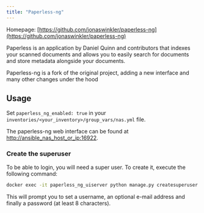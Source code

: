 ```yaml
---
title: "Paperless-ng"
---
```


Homepage: [https://github.com/jonaswinkler/paperless-ng](https://github.com/jonaswinkler/paperless-ng)

Paperless is an application by Daniel Quinn and contributors that indexes your scanned documents and allows you to easily search for documents and store metadata alongside your documents.

Paperless-ng is a fork of the original project, adding a new interface and many other changes under the hood

## Usage

Set `paperless_ng_enabled: true` in your `inventories/<your_inventory>/group_vars/nas.yml` file.

The paperless-ng web interface can be found at [http://ansible_nas_host_or_ip:16922](http://ansible_nas_host_or_ip:16922).

### Create the superuser

To be able to login, you will need a super user. To create it, execute the following command:

```bash
docker exec -it paperless_ng_uiserver python manage.py createsuperuser
```

This will prompt you to set a username, an optional e-mail address and finally a password (at least 8 characters).
